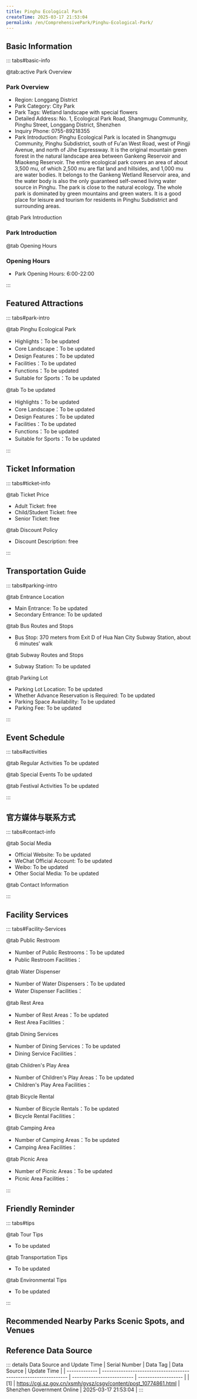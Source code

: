 ```yaml
---
title: Pinghu Ecological Park
createTime: 2025-03-17 21:53:04
permalink: /en/ComprehensivePark/Pinghu-Ecological-Park/
---
```



<script setup>
import ImageSwiper from '/.vuepress/theme/components/ImageSwiper.vue'
// 轮播图数据
const swiperItems = [
    {
                link: 'https://cgj.sz.gov.cn/img/4/4005/4005798/10774861.jpg',
                title: 'Pinghu Ecological Park',
                description: '',
                author: 'Shenzhen Government Online',
                date: '2025/03/17'
                },
  {
                link: 'https://cgj.sz.gov.cn/img/4/4005/4005798/10774861.jpg',
                title: 'Pinghu Ecological Park',
                description: '',
                author: 'Shenzhen Government Online',
                date: '2025/03/17'
                }
]
// 配置项
const swiperConfig = {
  height: 500,
  showInfo: true
}
</script>
<!-- 轮播图组件 -->
<ImageSwiper :items="swiperItems" :config="swiperConfig" />



## Basic Information

::: tabs#basic-info

@tab:active Park Overview
### Park Overview
- Region: Longgang District
- Park Category: City Park
- Park Tags: Wetland landscape with special flowers
- Detailed Address: No. 1, Ecological Park Road, Shangmugu Community, Pinghu Street, Longgang District, Shenzhen
- Inquiry Phone: 0755-89218355
- Park Introduction: Pinghu Ecological Park is located in Shangmugu Community, Pinghu Subdistrict, south of Fu'an West Road, west of Pingji Avenue, and north of Jihe Expressway. It is the original mountain green forest in the natural landscape area between Gankeng Reservoir and Miaokeng Reservoir. The entire ecological park covers an area of about 3,500 mu, of which 2,500 mu are flat land and hillsides, and 1,000 mu are water bodies. It belongs to the Gankeng Wetland Reservoir area, and the water body is also the only guaranteed self-owned living water source in Pinghu. The park is close to the natural ecology. The whole park is dominated by green mountains and green waters. It is a good place for leisure and tourism for residents in Pinghu Subdistrict and surrounding areas.

@tab Park Introduction
### Park Introduction
@tab Opening Hours
### Opening Hours
- Park Opening Hours: 6:00-22:00

:::

## Featured Attractions

::: tabs#park-intro

@tab Pinghu Ecological Park
<ImageCard
image="https://cgj.sz.gov.cn/images/index20230710_1.png"
    title="Pinghu Ecological Park"
    description="The sea of flowers (yellow bellflowers and royal pink bauhinia), Qiuyue Square, viewing pond, Miaokeng and Gankeng reservoirs, reed flower wetland and other special scenic spots. Sea of flowers (yellow bellflowers and royal pink bauhinia). Every spring, from the entrance near the DCC Cultural and Creative Park of the Ecological Park to Qiuyue Square, the mountains of yellow bellflowers are stunningly blooming. Looking around, the yellow bell trees are like wearing a 'golden armor', which is magnificent. The wind bell trees stand in a row, and they look like silk woven with yellow ribbons, which are stunning and strong. The flowers sway and smell fragrant in the spring light. Many citizens came to hear the news and enjoy the spring scenery under the warm sun. In recent years, the Ecological Park has also planted another equally ornamental royal pink bauhinia. The royal pink bauhinia, also known as the white heart flower, has pink or lavender petals, large and colorful flowers and fragrance. It is an excellent ornamental tree species. Royal Bauhinia and Yellow Wind Chimes compete with each other for splendor, sharing the spring colors equally, forming a brilliant and luxurious sea of flowers."
    date=""
    author="Shenzhen Government Online"
/>


- Highlights：To be updated
- Core Landscape：To be updated
- Design Features：To be updated
- Facilities：To be updated
- Functions：To be updated
- Suitable for Sports：To be updated

@tab To be updated
<ImageCard
image="https://cgj.sz.gov.cn/images/index20230710_1.png"
    title="Pinghu Ecological Park"
    description="The sea of flowers (yellow bellflowers and royal pink bauhinia), Qiuyue Square, viewing pond, Miaokeng and Gankeng reservoirs, reed flower wetland and other special scenic spots. Sea of flowers (yellow bellflowers and royal pink bauhinia). Every spring, from the entrance near the DCC Cultural and Creative Park of the Ecological Park to Qiuyue Square, the mountains of yellow bellflowers are stunningly blooming. Looking around, the yellow bell trees are like wearing a 'golden armor', which is magnificent. The wind bell trees stand in a row, and they look like silk woven with yellow ribbons, which are stunning and strong. The flowers sway and smell fragrant in the spring light. Many citizens came to hear the news and enjoy the spring scenery under the warm sun. In recent years, the Ecological Park has also planted another equally ornamental royal pink bauhinia. The royal pink bauhinia, also known as the white heart flower, has pink or lavender petals, large and colorful flowers and fragrance. It is an excellent ornamental tree species. Royal Bauhinia and Yellow Wind Chimes compete with each other for splendor, sharing the spring colors equally, forming a brilliant and luxurious sea of flowers."
    date=""
    author="Shenzhen Government Online"
/>


- Highlights：To be updated
- Core Landscape：To be updated
- Design Features：To be updated
- Facilities：To be updated
- Functions：To be updated
- Suitable for Sports：To be updated

:::

## Ticket Information

::: tabs#ticket-info

@tab Ticket Price
- Adult Ticket: free
- Child/Student Ticket: free
- Senior Ticket: free

@tab Discount Policy
- Discount Description: free

:::

## Transportation Guide

::: tabs#parking-intro

@tab Entrance Location
- Main Entrance: To be updated
- Secondary Entrance: To be updated

@tab Bus Routes and Stops
- Bus Stop: 370 meters from Exit D of Hua Nan City Subway Station, about 6 minutes’ walk

@tab Subway Routes and Stops
- Subway Station: To be updated

@tab Parking Lot
- Parking Lot Location: To be updated
- Whether Advance Reservation is Required: To be updated
- Parking Space Availability: To be updated
- Parking Fee: To be updated

:::

## Event Schedule

::: tabs#activities

@tab Regular Activities
To be updated

@tab Special Events
To be updated

@tab Festival Activities
To be updated

:::

## 官方媒体与联系方式

::: tabs#contact-info

@tab Social Media
- Official Website: To be updated
- WeChat Official Account: To be updated
- Weibo: To be updated
- Other Social Media: To be updated

@tab Contact Information

:::

## Facility Services

::: tabs#Facility-Services

@tab Public Restroom
- Number of Public Restrooms：To be updated
- Public Restroom Facilities：

@tab Water Dispenser
- Number of Water Dispensers：To be updated
- Water Dispenser Facilities：

@tab Rest Area
- Number of Rest Areas：To be updated
- Rest Area Facilities：

@tab Dining Services
- Number of Dining Services：To be updated
- Dining Service Facilities：

@tab Children's Play Area
- Number of Children's Play Areas：To be updated
- Children's Play Area Facilities：

@tab Bicycle Rental
- Number of Bicycle Rentals：To be updated
- Bicycle Rental Facilities：

@tab Camping Area
- Number of Camping Areas：To be updated
- Camping Area Facilities：

@tab Picnic Area
- Number of Picnic Areas：To be updated
- Picnic Area Facilities：

:::

## Friendly Reminder

::: tabs#tips

@tab Tour Tips
- To be updated

@tab Transportation Tips
- To be updated

@tab Environmental Tips
- To be updated

:::

## Recommended Nearby Parks Scenic Spots, and Venues

<CardGrid>
  <ImageCard
        image="https://cgj.sz.gov.cn/img/4/4005/4005799/10774862.png"
        title="Bihaiwan Park"
        description="Bihaiwan Park is located in the north of Xinhu Road, Xixiang, with Haiwan Middle School and Xixiang Sports Center in the east, the Pearl River Estuary in the so"
        href="/en/ComprehensivePark/Bihaiwan-Park/"
        author="Shenzhen Government Online"
        date="2025/01/02"
      />
      <ImageCard
        image="https://cgj.sz.gov.cn/img/4/4005/4005799/10774862.png"
        title="Bihaiwan Park"
        description="Bihaiwan Park is located in the north of Xinhu Road, Xixiang, with Haiwan Middle School and Xixiang Sports Center in the east, the Pearl River Estuary in the so"
        href="/en/ComprehensivePark/Bihaiwan-Park/"
        author="Shenzhen Government Online"
        date="2025/01/02"
      />
    </CardGrid>


## Reference Data Source

::: details Data Source and Update Time
| Serial Number | Data Tag                                                        | Data Source                | Update Time         |
| ------------- | --------------------------------------------------------------- | -------------------------- | ------------------- |
| [1]           | https://cgj.sz.gov.cn/xsmh/gysz/csgy/content/post_10774861.html | Shenzhen Government Online | 2025-03-17 21:53:04 |
:::

